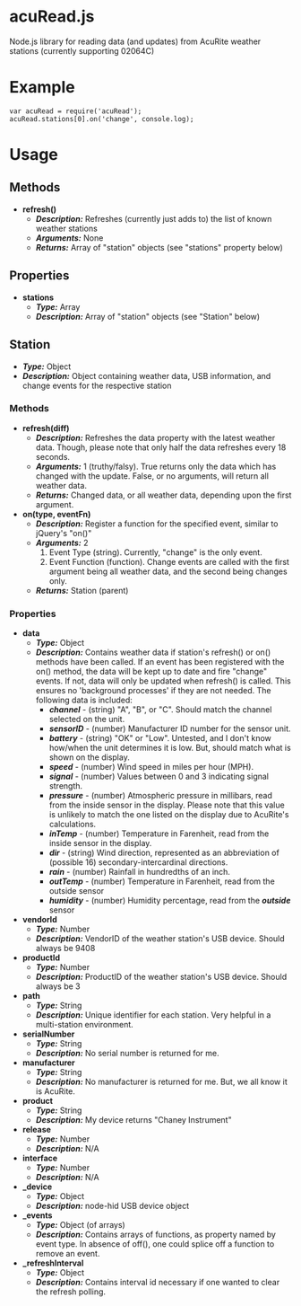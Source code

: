 # acuRead.js
Node.js library for reading data (and updates) from AcuRite weather stations (currently supporting 02064C)



# Example
```
var acuRead = require('acuRead');
acuRead.stations[0].on('change', console.log);
```



# Usage



## Methods
* **refresh()**
  * ***Description:*** Refreshes (currently just adds to) the list of known weather stations
  * ***Arguments:*** None
  * ***Returns:*** Array of "station" objects (see "stations" property below)

## Properties
* **stations**
  * ***Type:*** Array
  * ***Description:*** Array of "station" objects (see "Station" below)



## Station
* ***Type:*** Object
* ***Description:*** Object containing weather data, USB information, and change events for the respective station

### Methods
* **refresh(diff)**
  * ***Description:*** Refreshes the data property with the latest weather data. Though, please note that only half the data refreshes every 18 seconds.
  * ***Arguments:*** 1 (truthy/falsy). True returns only the data which has changed with the update. False, or no arguments, will return all weather data.
  * ***Returns:*** Changed data, or all weather data, depending upon the first argument.
* **on(type, eventFn)**
  * ***Description:*** Register a function for the specified event, similar to jQuery's "on()"
  * ***Arguments:*** 2
    1. Event Type (string). Currently, "change" is the only event.
    2. Event Function (function). Change events are called with the first argument being all weather data, and the second being changes only.
  * ***Returns:*** Station (parent)

### Properties
* **data**
  * ***Type:*** Object
  * ***Description:*** Contains weather data if station's refresh() or on() methods have been called. If an event has been registered with the on() method, the data will be kept up to date and fire "change" events. If not, data will only be updated when refresh() is called. This ensures no 'background processes' if they are not needed. The following data is included:
    * ***channel*** - (string) "A", "B", or "C". Should match the channel selected on the unit.
    * ***sensorID*** - (number) Manufacturer ID number for the sensor unit.
    * ***battery*** - (string) "OK" or "Low". Untested, and I don't know how/when the unit determines it is low. But, should match what is shown on the display.
    * ***speed*** - (number) Wind speed in miles per hour (MPH).
    * ***signal*** - (number) Values between 0 and 3 indicating signal strength.
    * ***pressure*** - (number) Atmospheric pressure in millibars, read from the inside sensor in the display. Please note that this value is unlikely to match the one listed on the display due to AcuRite's calculations.
    * ***inTemp*** - (number) Temperature in Farenheit, read from the inside sensor in the display.
    * ***dir*** - (string) Wind direction, represented as an abbreviation of (possible 16) secondary-intercardinal directions.
    * ***rain*** - (number) Rainfall in hundredths of an inch.
    * ***outTemp*** - (number) Temperature in Farenheit, read from the outside sensor
    * ***humidity*** - (number) Humidity percentage, read from the ***outside*** sensor
* **vendorId**
  * ***Type:*** Number
  * ***Description:*** VendorID of the weather station's USB device. Should always be 9408
* **productId**
  * ***Type:*** Number
  * ***Description:*** ProductID of the weather station's USB device. Should always be 3
* **path**
  * ***Type:*** String
  * ***Description:*** Unique identifier for each station. Very helpful in a multi-station environment.
* **serialNumber**
  * ***Type:*** String
  * ***Description:*** No serial number is returned for me.
* **manufacturer**
  * ***Type:*** String
  * ***Description:*** No manufacturer is returned for me. But, we all know it is AcuRite.
* **product**
  * ***Type:*** String
  * ***Description:*** My device returns "Chaney Instrument"
* **release**
  * ***Type:*** Number
  * ***Description:*** N/A
* **interface**
  * ***Type:*** Number
  * ***Description:*** N/A
* **_device**
  * ***Type:*** Object
  * ***Description:*** node-hid USB device object
* **_events**
  * ***Type:*** Object (of arrays)
  * ***Description:*** Contains arrays of functions, as property named by event type. In absence of off(), one could splice off a function to remove an event.
* **_refreshInterval**
  * ***Type:*** Object
  * ***Description:*** Contains interval id necessary if one wanted to clear the refresh polling.
